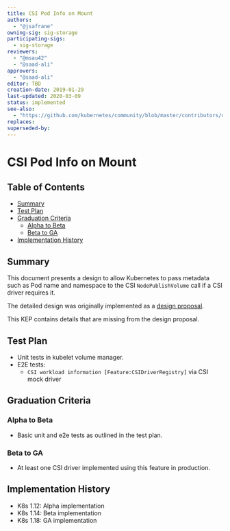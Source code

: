 ```yaml
---
title: CSI Pod Info on Mount
authors:
  - "@jsafrane"
owning-sig: sig-storage
participating-sigs:
  - sig-storage
reviewers:
  - "@msau42"
  - "@saad-ali"
approvers:
  - "@saad-ali"
editor: TBD
creation-date: 2019-01-29
last-updated: 2020-03-09
status: implemented
see-also:
  - "https://github.com/kubernetes/community/blob/master/contributors/design-proposals/storage/container-storage-interface-pod-information.md"
replaces:
superseded-by:
---
```


# CSI Pod Info on Mount

## Table of Contents

<!-- toc -->
- [Summary](#summary)
- [Test Plan](#test-plan)
- [Graduation Criteria](#graduation-criteria)
  - [Alpha to Beta](#alpha-to-beta)
  - [Beta to GA](#beta-to-ga)
- [Implementation History](#implementation-history)
<!-- /toc -->

## Summary

This document presents a design to allow Kubernetes to pass metadata such as Pod name and namespace to the CSI `NodePublishVolume` call if a CSI driver requires it.

The detailed design was originally implemented as a [design proposal](https://github.com/kubernetes/community/blob/master/contributors/design-proposals/storage/container-storage-interface-pod-information.md).

This KEP contains details that are missing from the design proposal.

## Test Plan

* Unit tests in kubelet volume manager.
* E2E tests:
    * `CSI workload information [Feature:CSIDriverRegistry]` via CSI mock driver 

## Graduation Criteria

### Alpha to Beta

* Basic unit and e2e tests as outlined in the test plan.

### Beta to GA

* At least one CSI driver implemented using this feature in production.

## Implementation History

* K8s 1.12: Alpha implementation
* K8s 1.14: Beta implementation
* K8s 1.18: GA implementation
